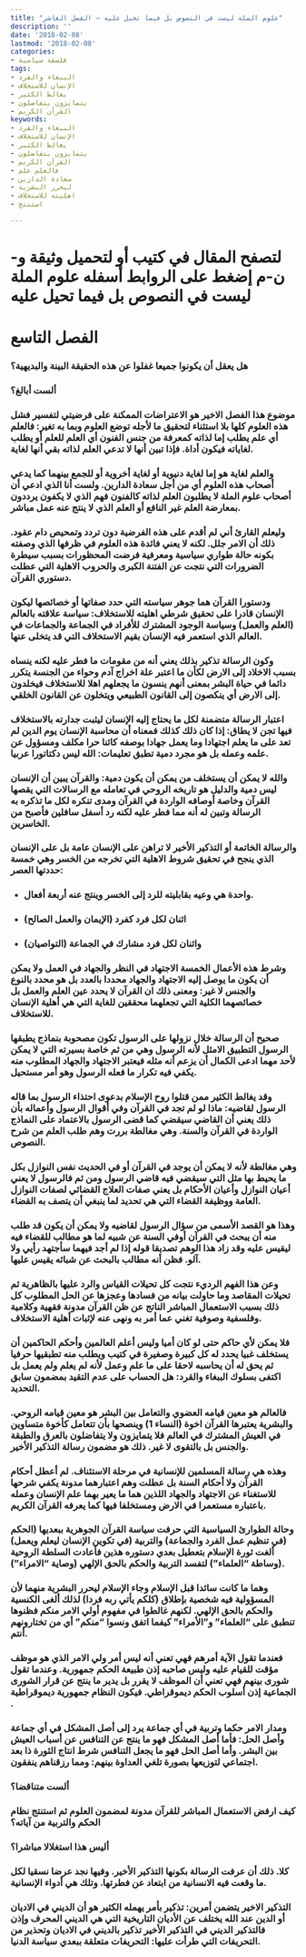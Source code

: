 ```yaml
---
title: "علوم الملة ليست في النصوص بل فيما تحيل عليه – الفصل العاشر"
description: ''
date: '2018-02-08'
lastmod: '2018-02-08'
categories:
- فلسفة سياسية
tags:
- الببغاء والقرد
- الإنسان للاستخلاف
- يغالط الكثير
- يتمايزون يتفاضلون
- القرآن الكريم
keywords:
- الببغاء والقرد
- الإنسان للاستخلاف
- يغالط الكثير
- يتمايزون يتفاضلون
- القرآن الكريم
- فالعلم علم
- سعادة الدارين
- ليحرر البشرية
- اهليته للاستخلاف
- استنتج

---
```

# **لتصفح المقال في كتيب أو لتحميل وثيقة و-ن-م إضغط على الروابط أسفله** **علوم الملة ليست في النصوص بل فيما تحيل عليه**

# **الفصل التاسع**

### هل يعقل أن يكونوا جميعا غفلوا عن هذه الحقيقة البينة والبديهية؟

### ألست أبالغ؟

### موضوع هذا الفصل الاخير هو الاعتراضات الممكنة على فرضيتي لتفسير فشل هذه العلوم كلها بلا استثناء لتحقيق ما لأجله توضع العلوم وبما به تغير: فالعلم أي علم يطلب إما لذاته كمعرفة من جنس الفنون أي العلم للعلم أو يطلب لغاياته فيكون أداة. فإذا تبين أنها لا تدعي العلم لذاته بقي أنها لغاية.

### والعلم لغاية هو إما لغاية دنيوية أو لغاية أخروية أو للجمع بينهما كما يدعي أصحاب هذه العلوم أي من أجل سعادة الدارين. ولست أنا الذي ادعي أن أصحاب علوم الملة لا يطلبون العلم لذاته كالفنون فهم الذي لا يكفون يرددون بمعارضة العلم غير النافع أو العلم الذي لا ينتج عنه عمل مباشر.

### وليعلم القارئ أني لم أقدم على هذه الفرضية دون تردد وتمحيص دام عقود. ذلك أن الامر جلل. لكنه لا يعني فائدة هذه العلوم في ظرفها الذي وصفته بكونه حالة طواري سياسية ومعرفية فرضت المحظورات بسبب سيطرة الضرورات التي نتجت عن الفتنة الكبرى والحروب الاهلية التي عطلت دستوري القرآن.

### ودستورا القرآن هما جوهر سياسته التي حدد صفاتها أو خصائصها ليكون الإنسان قادرا على تحقيق شرطي اهليته للاستخلاف: سياسة علاقته بالعالم (العلم والعمل) وسياسة الوجود المشترك للأفراد في الجماعة والجماعات في العالم الذي استعمر فيه الإنسان بقيم الاستخلاف التي قد يتخلى عنها.

### وكون الرسالة تذكير بذلك يعني أنه من مقومات ما فطر عليه لكنه ينساه بسبب الاخلاد إلى الارض لكأن ما اعتبر علة اخراج آدم وحواء من الجنسة يتكرر دائما في حياة البشر بمعنى أنهم ينسون ما يجعلهم اهلا للاستخلاف فيخلدون إلى الارض أي ينكصون إلى القانون الطبيعي ويتخلون عن القانون الخلقي.

### اعتبار الرسالة متضمنة لكل ما يحتاج إليه الإنسان ليثبت جدارته بالاستخلاف فيها تجن لا يطاق: إذا كان ذلك كذلك فمعناه أن محاسبة الإنسان يوم الدين لم تعد على ما يعلم اجتهادا وما يعمل جهادا بوصفه كائنا حرا مكلف ومسؤول عن علمه وعمله بل هو مجرد دمية تطبق تعليمات: الله ليس دكتاتورا عربيا.

### والله لا يمكن أن يستخلف من يمكن أن يكون دمية: والقرآن يبين أن الإنسان ليس دمية والدليل هو تاريخه الروحي في تعامله مع الرسالات التي يقصها القرآن وخاصة أوصافه الواردة في القرآن ومدى تنكره لكل ما تذكره به الرسالة وتبين له أنه مما فطر عليه لكنه رد أسفل سافلين فأصبح من الخاسرين.

### والرسالة الخاتمة أو التذكير الأخير لا تراهن على الإنسان عامة بل على الإنسان الذي ينجح في تحقيق شروط الاهلية التي تخرجه من الخسر وهي خمسة حددتها العصر:

* ### واحدة هي وعيه بقابليته للرد إلى الخسر وينتج عنه أربعة أفعال.
* ### اثنان لكل فرد كفرد (الإيمان والعمل الصالح)
* ### واثنان لكل فرد مشارك في الجماعة (التواصيان)

### وشرط هذه الأعمال الخمسة الاجتهاد في النظر والجهاد في العمل ولا يمكن أن يكون ما يوصل إليه الاجتهاد والجهاد محددا بالعدد بل هو محدد بالنوع والجنس لا غير: ومعنى ذلك ان القرآن لا يحدد عين العلم والعمل بل خصائصهما الكلية التي تجعلهما محققين للغاية التي هي أهلية الإنسان للاستخلاف.

### صحيح أن الرسالة خلال نزولها على الرسول تكون مصحوبة بنماذج يطبقها الرسول التطبيق الامثل لأنه الرسول وهي من ثم خاصة بسيرته التي لا يمكن لأحد مهما ادعى الكمال أن يزعم أنه مثله فيعتبر الاجتهاد والجهاد المطلوب منه يكفي فيه تكرار ما فعله الرسول وهو أمر مستحيل.

### وقد يغالط الكثير ممن قتلوا روح الإسلام بدعوى احتذاء الرسول بما قاله الرسول لقاضيه: ماذا لو لم تجد في القرآن وفي أقوال الرسول وأعماله بأن ذلك يعني أن القاضي سيقضي كما قضى الرسول بالاعتماد على النماذج الواردة في القرآن والسنة. وهي مغالطة بررت وهم طلب العلم من شرح النصوص.

### وهي مغالطة لأنه لا يمكن أن يوجد في القرآن أو في الحديث نفس النوازل بكل ما يحيط بها مثل التي سيقضي فيه قاضي الرسول ومن ثم فالرسول لا يعني أعيان النوازل وأعيان الأحكام بل يعني صفات العلاج القضائي لصفات النوازل العامة ووظيفة القضاء التي هي تحديد لما ينبغي أن يتصف به القضاء.

### وهذا هو القصد الأسمى من سؤال الرسول لقاضيه ولا يمكن أن يكون قد طلب منه أن يبحث في القرآن أوفي السنة عن شبيه لما هو مطالب للقضاء فيه ليقيس عليه وقد زاد هذا الوهم تصديقا قوله إذا لم أجد فيهما سأجتهد رأيي ولا آلو. فظن أنه مطالب بالبحث عن شبائه يقيس عليها.

### وعن هذا الفهم الرديء نتجت كل تحيلات القياس والرد عليها بالظاهرية ثم تحيلات المقاصد وما حاولت بيانه من فسادها وعجزها عن الحل المطلوب كل ذلك بسبب الاستعمال المباشر الناتج عن ظن القرآن مدونة فقهية وكلامية وفلسفية وصوفية تغني عما أمر به ونهى عنه لإثبات أهلية الاستخلاف.

### فلا يمكن لأي حاكم حتى لو كان أميا وليس أعلم العالمين وأحكم الحاكمين أن يستخلف غبيا يحدد له كل كبيرة وصغيرة في كتيب ويطلب منه تطبقيها حرفيا ثم يحق له أن يحاسبه لاحقا على ما علم وعمل لأنه لم يعلم ولم يعمل بل اكتفى بسلوك الببغاء والقرد: هل الحساب على عدم التقيد بمضمون سابق التحديد.

### فالعالم هو معين قيامه العضوي والتعامل بين البشر هو معين قيامه الروحي. والبشرية يعتبرها القرآن اخوة (النساء 1) وينصحها بأن تتعامل كأخوة متساوين في العيش المشترك في العالم فلا يتمايزون ولا يتفاضلون بالعرق والطبقة والجنس بل بالتقوى لا غير. ذلك هو مضمون رسالة التذكير الأخير.

### وهذه هي رسالة المسلمين للإنسانية في مرحلة الاستئناف. لم أعطل أحكام القرآن ولا أحكام السنة بل عطلت وهم اعتبارهما مدونة يكفي شرحها للاستغناء عن الاجتهاد والجهاد اللذين هما ما يعير بهما علم الإنسان وعمله باعتباره مستعمرا في الارض ومستخلفا فيها كما يعرفه القرآن الكريم.

### وحالة الطوارئ السياسية التي حرفت سياسة القرآن الجوهرية ببعديها (الحكم (في تنظيم عمل الفرد والجماعة) والتربية (في تكوين الإنسان ليعلم ويعمل) ألغت ثورة الإسلام بتعطيل بعدي دستوره هذين فأعادت السلطة الروحية (وساطة “العلماء”) لتفسد التربية والحكم بالحق الإلهي (وصاية “الامراء”).

### وهما ما كانت سائدا قبل الإسلام وجاء الإسلام ليحرر البشرية منهما لأن المسؤولية فيه شخصية بإطلاق (كلكم يأتي ربه فردا) لذلك ألغى الكنسية والحكم بالحق الإلهي. لكنهم غالطوا في مفهوم أولي الامر منكم فظنوها تنطبق على “العلماء” و”الأمراء” كيفما اتفق ونسوا “منكم” أي من تختارونهم أنتم.

### فعندما تقول الآية أمرهم فهي تعني أنه ليس أمر ولي الامر الذي هو موظف مؤقت للقيام عليه وليس صاحبه إذن طبيعة الحكم جمهورية. وعندما تقول شورى بينهم فهي تعني أن الموظف لا يقرر بل يدير ما ينتج عن قرار الشورى الجماعية إذن أسلوب الحكم ديموقراطي. فيكون النظام جمهورية ديموقراطية .

### ومدار الامر حكما وتربية في أي جماعة يرد إلى أصل المشكل في أي جماعة وأصل الحل: فأما أصل المشكل فهو ما ينتج عن التنافس عن أسباب العيش بين البشر. وأما أصل الحل فهو ما يجعل التنافس شرط انتاج الثورة ذا بعد اجتماعي لتوزيعها بصورة تلغي العداوة بينهم: ومما رزقناهم ينفقون.

### ألست متناقضا؟

### كيف ارفض الاستعمال المباشر للقرآن مدونة لمضمون العلوم ثم استنتج نظام الحكم والتربية من آياته؟

### أليس هذا استغلالا مباشرا؟

### كلا. ذلك أن عرفت الرسالة بكونها التذكير الأخير. وفيها نجد عرضا نسقيا لكل ما وقعت فيه الانسانية من ابتعاد عن فطرتها. وتلك هي أدواء الإنسانية.

### التذكير الاخير يتضمن أمرين: تذكير بأمر يهمله الكثير هو أن الديني في الاديان أو الدين عند الله يختلف عن الأديان التاريخية التي هي الديني المحرف وإذن فالتذكير الديني في التذكير الأخير تذكير بالديني في الاديان وتحذير من التحريفات التي طرأت عليها: التحريفات متعلقة ببعدي سياسة الدنيا.

###
